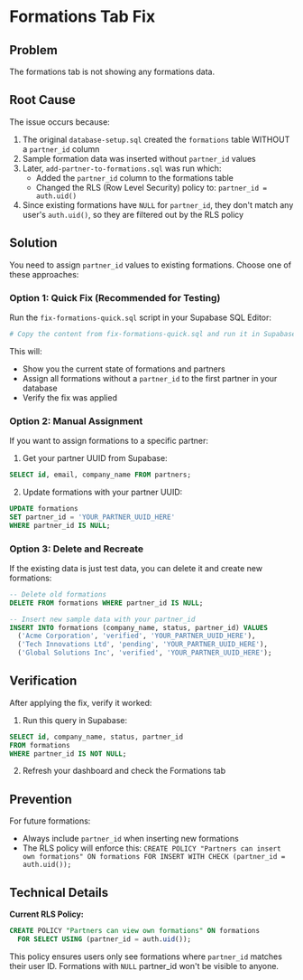 # Formations Tab Fix

## Problem
The formations tab is not showing any formations data.

## Root Cause
The issue occurs because:

1. The original `database-setup.sql` created the `formations` table WITHOUT a `partner_id` column
2. Sample formation data was inserted without `partner_id` values
3. Later, `add-partner-to-formations.sql` was run which:
   - Added the `partner_id` column to the formations table
   - Changed the RLS (Row Level Security) policy to: `partner_id = auth.uid()`
4. Since existing formations have `NULL` for `partner_id`, they don't match any user's `auth.uid()`, so they are filtered out by the RLS policy

## Solution

You need to assign `partner_id` values to existing formations. Choose one of these approaches:

### Option 1: Quick Fix (Recommended for Testing)
Run the `fix-formations-quick.sql` script in your Supabase SQL Editor:

```bash
# Copy the content from fix-formations-quick.sql and run it in Supabase
```

This will:
- Show you the current state of formations and partners
- Assign all formations without a `partner_id` to the first partner in your database
- Verify the fix was applied

### Option 2: Manual Assignment
If you want to assign formations to a specific partner:

1. Get your partner UUID from Supabase:
```sql
SELECT id, email, company_name FROM partners;
```

2. Update formations with your partner UUID:
```sql
UPDATE formations 
SET partner_id = 'YOUR_PARTNER_UUID_HERE' 
WHERE partner_id IS NULL;
```

### Option 3: Delete and Recreate
If the existing data is just test data, you can delete it and create new formations:

```sql
-- Delete old formations
DELETE FROM formations WHERE partner_id IS NULL;

-- Insert new sample data with your partner_id
INSERT INTO formations (company_name, status, partner_id) VALUES
  ('Acme Corporation', 'verified', 'YOUR_PARTNER_UUID_HERE'),
  ('Tech Innovations Ltd', 'pending', 'YOUR_PARTNER_UUID_HERE'),
  ('Global Solutions Inc', 'verified', 'YOUR_PARTNER_UUID_HERE');
```

## Verification

After applying the fix, verify it worked:

1. Run this query in Supabase:
```sql
SELECT id, company_name, status, partner_id 
FROM formations 
WHERE partner_id IS NOT NULL;
```

2. Refresh your dashboard and check the Formations tab

## Prevention

For future formations:
- Always include `partner_id` when inserting new formations
- The RLS policy will enforce this: `CREATE POLICY "Partners can insert own formations" ON formations FOR INSERT WITH CHECK (partner_id = auth.uid());`

## Technical Details

**Current RLS Policy:**
```sql
CREATE POLICY "Partners can view own formations" ON formations
  FOR SELECT USING (partner_id = auth.uid());
```

This policy ensures users only see formations where `partner_id` matches their user ID. Formations with `NULL` partner_id won't be visible to anyone.
